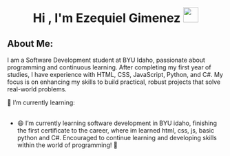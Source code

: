<h1 align="center">Hi , I'm Ezequiel Gimenez <img src="https://media.giphy.com/media/hvRJCLFzcasrR4ia7z/giphy.gif" width="35"></h1>

## **About Me:**
I am a Software Development student at BYU Idaho, passionate about programming and continuous learning. After completing my first year of studies, I have experience with HTML, CSS, JavaScript, Python, and C#. My focus is on enhancing my skills to build practical, robust projects that solve real-world problems.

🌱 I’m currently learning:<br><br>

- 😄 I’m currently learning software development in BYU idaho, finishing the first certificate to the career, where im learned html, css, js, basic python and C#.
   Encouraged to continue learning and developing skills within the world of programming! 💪
